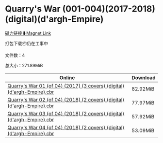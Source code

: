 # Quarry's War (001-004)(2017-2018)(digital)(d'argh-Empire)

[磁力链接⬇Magnet Link](magnet:?xt=urn:btih:a46994975cc0f4f9ed8c5b3bf131fa97985bf224&dn=Quarry%27s%20War%20%28001-004%29%282017-2018%29%28digital%29%28d%27argh-Empire%29)

打包下载📦仍在工事中

文件数：4

总大小：271.89MiB

Online | Download
--- | ---
[Quarry's War 01 (of 04) (2017) (3 covers) (digital) (d'argh-Empire).cbr](https://github.com/alicewish/markdown/blob/master/comic/Quarrys-War-01-of-04-2017-3-covers-digital-dargh-Empire-cbr.md) | 82.92MiB
[Quarry's War 02 (of 04) (2018) (2 covers) (digital) (d'argh-Empire).cbr](https://github.com/alicewish/markdown/blob/master/comic/Quarrys-War-02-of-04-2018-2-covers-digital-dargh-Empire-cbr.md) | 77.97MiB
[Quarry's War 03 (of 04) (2018) (2 covers) (digital) (d'argh-Empire).cbr](https://github.com/alicewish/markdown/blob/master/comic/Quarrys-War-03-of-04-2018-2-covers-digital-dargh-Empire-cbr.md) | 57.92MiB
[Quarry's War 04 (of 04) (2018) (2 covers) (digital) (d'argh-Empire).cbr](https://github.com/alicewish/markdown/blob/master/comic/Quarrys-War-04-of-04-2018-2-covers-digital-dargh-Empire-cbr.md) | 53.09MiB